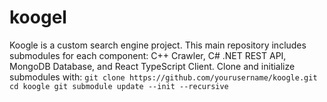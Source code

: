 # koogel
Koogle is a custom search engine project. This main repository includes submodules for each component: C++ Crawler, C# .NET REST API, MongoDB Database, and React TypeScript Client. Clone and initialize submodules with: ``` git clone https://github.com/yourusername/koogle.git cd koogle git submodule update --init --recursive ```
